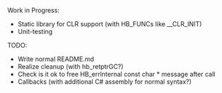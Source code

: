 Work in Progress:
* Static library for CLR support (with HB_FUNCs like __CLR_INIT)
* Unit-testing

TODO:
* Write normal README.md
* Realize cleanup (with hb_retptrGC?)
* Check is it ok to free HB_errInternal const char * message after call
* Callbacks (with additional C# assembly for normal syntax?)